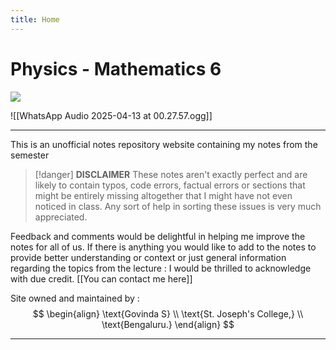 ```yaml
---
title: Home
---
```


#  Physics - Mathematics 6 

![](https://www.youtube.com/watch?v=NOMa56y_Was)

![[WhatsApp Audio 2025-04-13 at 00.27.57.ogg]]
***
This is an unofficial notes repository website containing my notes from the semester


>[!danger] **DISCLAIMER** 
>These notes aren't exactly perfect and are likely to contain typos, code errors,  factual errors or sections that might be entirely missing altogether that I might have not even noticed in class. 
>Any sort of help in sorting these issues is very much appreciated. 




Feedback and comments would be delightful in helping me improve the notes for all of us. If there is anything you would like to add to the notes to provide better understanding or context or just general information regarding the topics from the lecture : I would be thrilled to acknowledge with due credit. [[You can contact me here]] 

Site owned and maintained by : 
$$
\begin{align}
\text{Govinda S} \\
\text{St. Joseph's College,} \\
\text{Bengaluru.}
\end{align}
$$
***
